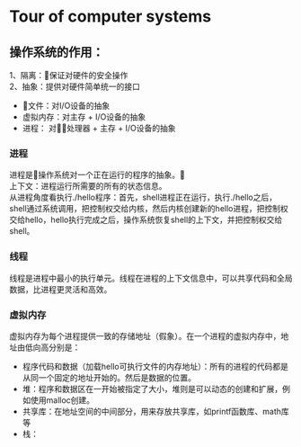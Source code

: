 # Tour of computer systems
## 操作系统的作用：
1、隔离：保证对硬件的安全操作<br>
2、抽象：提供对硬件简单统一的接口
- 文件：对I/O设备的抽象
- 虚拟内存：对主存 + I/O设备的抽象
- 进程： 对处理器 + 主存 + I/O设备的抽象

### 进程
进程是操作系统对一个正在运行的程序的抽象。<br>
上下文：进程运行所需要的所有的状态信息。<br>
从进程角度看执行./hello程序：首先，shell进程正在运行，执行./hello之后，shell通过系统调用，把控制权交给内核，然后内核创建新的hello进程，把控制权交给hello，hello执行完成之后，操作系统恢复shell的上下文，并把控制权交给shell。

### 线程
线程是进程中最小的执行单元。线程在进程的上下文信息中，可以共享代码和全局数据，比进程更灵活和高效。

### 虚拟内存
虚拟内存为每个进程提供一致的存储地址（假象）。在一个进程的虚拟内存中，地址由低向高分别是：
- 程序代码和数据（加载hello可执行文件的内存地址）：所有的进程的代码都是从同一个固定的地址开始的。然后是数据的位置。
- 堆：程序和数据区在一开始被指定了大小，堆则是可以动态的创建和扩展，例如使用malloc创建。
- 共享库：在地址空间的中间部分，用来存放共享库，如printf函数库、math库等
- 栈：



